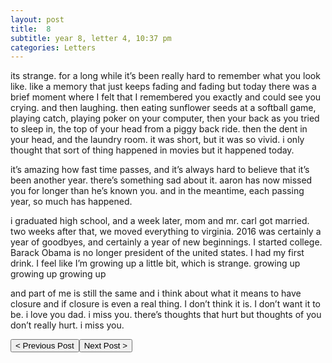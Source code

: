 ```yaml
---
layout: post
title:  8
subtitle: year 8, letter 4, 10:37 pm
categories: Letters
---
```

its strange. for a long while it’s been really hard to remember what you look like. like a memory that just keeps fading and fading but today there was a brief moment where I felt that I remembered you exactly and could see you crying. and then laughing. then eating sunflower seeds at a softball game, playing catch, playing poker on your computer, then your back as you tried to sleep in, the top of your head from a piggy back ride. then the dent in your head, and the laundry room. it was short, but it was so vivid. i only thought that sort of thing happened in movies but it happened today.

it’s amazing how fast time passes, and it’s always hard to believe that it’s been another year. there’s something sad about it. aaron has now missed you for longer than he’s known you. and in the meantime, each passing year, so much has happened.

i graduated high school, and a week later, mom and mr. carl got married. two weeks after that, we moved everything to virginia. 2016 was certainly a year of goodbyes, and certainly a year of new beginnings. I started college. Barack Obama is no longer president of the united states. I had my first drink. I feel like I’m growing up a little bit, which is strange. growing up growing up growing up

and part of me is still the same and i think about what it means to have closure and if closure is even a real thing. I don’t think it is. I don’t want it to be. i love you dad. i miss you. there’s thoughts that hurt but thoughts of you don’t really hurt. i miss you.

<button class="prev" onclick="window.location.href = '/letters/2016/03/14/7-septembers-end.html';"> < Previous Post</button><button class="next" onclick="window.location.href = '/letters/2018/03/12/9.html';">Next Post > </button>
